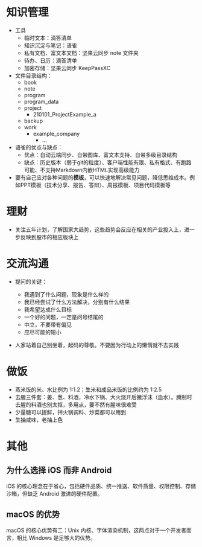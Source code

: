 # 知识管理
- 工具
   - 临时文本：滴答清单
   - 知识沉淀与笔记：语雀
   - 私有文档、富文本文档：坚果云同步 note 文件夹
   - 待办、日历：滴答清单
   - 加密存储：坚果云同步 KeepPassXC
- 文件目录结构：
   - book
   - note
   - program
   - program_data
   - project
      - 210101_ProjectExample_a
   - backup
   - work
      - example_company
         - ...
- 语雀的优点与缺点：
   - 优点：自动云端同步、自带图库、富文本支持、自带多级目录结构
   - 缺点：历史版本（弱于git的粒度）、客户端性能有限、私有格式、有跑路可能、不支持Markdown内嵌HTML实现高级能力
- 要有自己应对各种问题的**模板**，可以快速地解决常见问题，降低思维成本。例如PPT模板（技术分享、报告、答辩）、周报模板、项目代码模板等


# 理财

- 关注五年计划，了解国家大趋势，这些趋势会反应在相关的产业投入上，进一步反映到股市的相应版块上


# 交流沟通

- 提问的关键：
   - 我遇到了什么问题，现象是什么样的
   - 我已经尝试了什么方法解决，分别有什么结果
   - 我希望达成什么目标
   - 一个好的问题，一定是问号结尾的
   - 中立，不要带有偏见
   - 应尽可能的短小
  
- 人家站着自己别坐着，起码的尊敬。不要因为行动上的懒惰就不去实践



# 做饭

- 蒸米饭的米、水比例为 1:1.2；生米和成品米饭的比例约为 1:2.5
- 去腥三件套：姜、葱、料酒，冷水下锅、大火烧开后撇浮沫（血水）。腌制时去腥的料酒也别太抠，多用点，要不然有腥味很难受
- 少量糖可以提鲜，拌火锅调料、炒菜都可以用到
- 生抽咸味，老抽上色

# 其他

## 为什么选择 iOS 而非 Android

iOS 的核心理念在于省心，包括硬件品质、统一推送、软件质量、权限控制、存储沙箱，但缺乏 Android 激进的硬件配置。

## macOS 的优势

macOS 的核心优势有二：Unix 内核、字体渲染机制，这两点对于一个开发者而言，相比 Windows 是足够大的优势。
